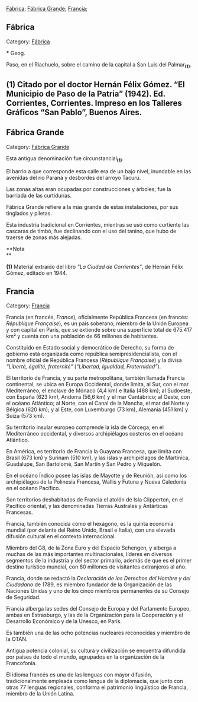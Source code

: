 [Fábrica](#Fábrica); 
[Fábrica Grande](#Fábrica-Grande); 
[Francia](#Francia);


## Fábrica

Category: [Fábrica](http://descubrircorrientes.com.ar/2012/index.php/4259-toponimia/d-e-f-g-h-i/fabrica)

**\*** Geog.

Paso, en el Riachuelo, sobre el camino de la capital a San Luis del Palmar<sub><strong>(1)</strong></sub>.

## **(1)** Citado por el doctor Hernán Félix Gómez. “El Municipio de Paso de la Patria” (1942). Ed. Corrientes, Corrientes. Impreso en los Talleres Gráficos “San Pablo”, Buenos Aires.


## Fábrica Grande

Category: [Fábrica Grande](http://descubrircorrientes.com.ar/2012/index.php/2210-toponimia/d-e-f-g-h-i/fabrica-grande)

Esta antigua denominación fue circunstancial<sub><strong>(1)</strong></sub>.

El barrio a que corresponde esta calle era de un bajo nivel, inundable en las avenidas del río Paraná y desbordes del arroyo Tacurú.

Las zonas altas eran ocupadas por construcciones y árboles; fue la barriada de las curtidurías.

Fábrica Grande refiere a la más grande de estas instalaciones, por sus tinglados y piletas.

Esta industria tradicional en Corrientes, mientras se usó como curtiente las cascaras de timbó, fue declinando con el uso del tanino, que hubo de traerse de zonas más alejadas.

**Nota  
**

**(1)** Material extraído del libro _"La Ciudad de Corrientes"_, de Hernán Félix Gómez, editado en 1944.


## Francia

Category: [Francia](http://descubrircorrientes.com.ar/2012/index.php/2244-toponimia/d-e-f-g-h-i/francia)

Francia (en francés, _France_), oficialmente República Francesa (en francés: _République Française_), es un país soberano, miembro de la Unión Europea y con capital en París, que se extiende sobre una superficie total de 675.417 km² y cuenta con una población de 66 millones de habitantes.

Constituido en Estado social y democrático de Derecho, su forma de gobierno está organizada como república semipresidencialista, con el nombre oficial de República Francesa (_République Française_) y la divisa _“Liberté, égalité, fraternité”_ (_“Libertad, Igualdad, Fraternidad”_).

El territorio de Francia, y su parte metropolitana, también llamada Francia continental, se ubica en Europa Occidental, donde limita, al Sur, con el mar Mediterráneo, el enclave de Mónaco (4,4 km) e Italia (488 km); al Sudoeste, con España (623 km), Andorra (56,6 km) y el mar Cantábrico; al Oeste, con el océano Atlántico; al Norte, con el Canal de la Mancha, el mar del Norte y Bélgica (620 km); y al Este, con Luxemburgo (73 km), Alemania (451 km) y Suiza (573 km).

Su territorio insular europeo comprende la isla de Córcega, en el Mediterráneo occidental, y diversos archipiélagos costeros en el océano Atlántico.

En América, es territorio de Francia la Guayana Francesa, que limita con Brasil (673 km) y Surinam (510 km), y las islas y archipiélagos de Martinica, Guadalupe, San Bartolomé, San Martín y San Pedro y Miquelón.

En el océano Índico posee las islas de Mayotte y de Reunión, así como los archipiélagos de la Polinesia Francesa, Wallis y Futuna y Nueva Caledonia en el océano Pacífico.

Son territorios deshabitados de Francia el atolón de Isla Clipperton, en el Pacífico oriental, y las denominadas Tierras Australes y Antárticas Francesas.

Francia, también conocida como el hexágono, es la quinta economía mundial (por delante del Reino Unido, Brasil e Italia), con una elevada difusión cultural en el contexto internacional.

Miembro del G8, de la Zona Euro y del Espacio Schengen, y alberga a muchas de las más importantes multinacionales, líderes en diversos segmentos de la industria y del sector primario, además de que es el primer destino turístico mundial, con 80 millones de visitantes extranjeros al año.

Francia, donde se redactó la _Declaración de los Derechos del Hombre y del Ciudadano_ de 1789, es miembro fundador de la Organización de las Naciones Unidas y uno de los cinco miembros permanentes de su Consejo de Seguridad.

Francia alberga las sedes del Consejo de Europa y del Parlamento Europeo, ambas en Estrasburgo, y las de la Organización para la Cooperación y el Desarrollo Económico y de la Unesco, en París.

Es también una de las ocho potencias nucleares reconocidas y miembro de la OTAN.

Antigua potencia colonial, su cultura y civilización se encuentra difundida por países de todo el mundo, agrupados en la organización de la Francofonía.

El idioma francés es una de las lenguas con mayor difusión, tradicionalmente empleada como lengua de la diplomacia, que junto con otras 77 lenguas regionales, conforma el patrimonio lingüístico de Francia, miembro de la Unión Latina.